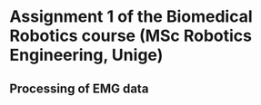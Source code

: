 # Assignment 1 of the Biomedical Robotics course (MSc Robotics Engineering, Unige)

## Processing of EMG data

